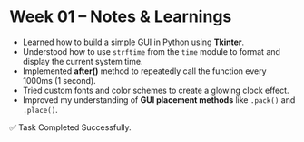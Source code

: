 # Week 01 – Notes & Learnings

- Learned how to build a simple GUI in Python using **Tkinter**.
- Understood how to use `strftime` from the `time` module to format and display the current system time.
- Implemented **after()** method to repeatedly call the function every 1000ms (1 second).
- Tried custom fonts and color schemes to create a glowing clock effect.
- Improved my understanding of **GUI placement methods** like `.pack()` and `.place()`.

✅ Task Completed Successfully.
